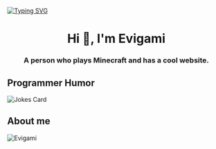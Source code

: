 [![Typing SVG](https://readme-typing-svg.herokuapp.com?lines=Hello!+I+am+Evigami!;HTML+Coder;JavaScript+Game+Developer;Creator+of+The+Theta+Project)](https://git.io/typing-svg)
<h1 align="center">Hi 👋, I'm Evigami</h1>
<h3 align="center">A person who plays Minecraft and has a cool website.</h3>
<h2>Programmer Humor</h2>
<img src="https://readme-jokes.vercel.app/api" alt="Jokes Card" />
<h2>About me</h2>
<p align="left"> 
       <img src="https://komarev.com/ghpvc/?username=Evigami&label=Profile Visitors&color=001eff&style=flat-square" alt="Evigami" /> 
</p>
